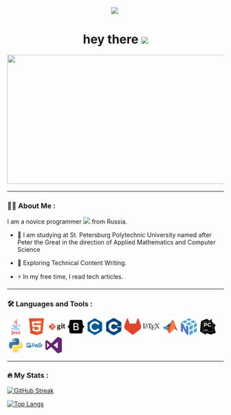 <!-- ### Hi there 👋 -->

<div id="header" align="center">
  <img src="https://media.giphy.com/media/QNFhOolVeCzPQ2Mx85/giphy.gif"/>
  
<!--   <div id="badges">
    <a href="your-linkedin-URL">
      <img src="https://img.shields.io/badge/LinkedIn-blue?style=for-the-badge&logo=linkedin&logoColor=white" alt="LinkedIn Badge"/>
    </a>
    <a href="your-youtube-URL">
      <img src="https://img.shields.io/badge/YouTube-red?style=for-the-badge&logo=youtube&logoColor=white" alt="Youtube Badge"/>
    </a>
    <a href="your-twitter-URL">
      <img src="https://img.shields.io/badge/Twitter-blue?style=for-the-badge&logo=twitter&logoColor=white" alt="Twitter Badge"/>
    </a>
  </div> -->
  
  <img src="https://komarev.com/ghpvc/?username=Timofey-Chibyshev&style=flat-square&color=blue" alt=""/>
  
  <h1>
    hey there
    <img src="https://media.giphy.com/media/hvRJCLFzcasrR4ia7z/giphy.gif" width="30px"/>
  </h1>
  
  <img src="https://media.giphy.com/media/SWoSkN6DxTszqIKEqv/giphy.gif" width="600" height="300"/>
</div>

---

### :man_technologist: About Me :

I am a novice programmer <img src="https://media.giphy.com/media/VbAFrrDVGAvZu/giphy-downsized-large.gif" width="50"/> from Russia.

- :gorilla: I am studying at St. Petersburg Polytechnic University named after Peter the Great in the direction of Applied Mathematics and Computer Science

- :seedling: Exploring Technical Content Writing.

- :zap: In my free time, I read tech articles.

---

### :hammer_and_wrench: Languages and Tools :

<div>
  <img src="https://github.com/devicons/devicon/blob/master/icons/java/java-original-wordmark.svg" title="Java" alt="Java" width="40" height="40"/>&nbsp;
<!--   <img src="https://github.com/devicons/devicon/blob/master/icons/react/react-original-wordmark.svg" title="React" alt="React" width="40" height="40"/>&nbsp; -->
<!--   <img src="https://github.com/devicons/devicon/blob/master/icons/spring/spring-original-wordmark.svg" title="Spring" alt="Spring" width="40" height="40"/>&nbsp; -->
<!--   <img src="https://github.com/devicons/devicon/blob/master/icons/materialui/materialui-original.svg" title="Material UI" alt="Material UI" width="40" height="40"/>&nbsp; -->
<!--   <img src="https://github.com/devicons/devicon/blob/master/icons/flutter/flutter-original.svg" title="Flutter" alt="Flutter" width="40" height="40"/>&nbsp; -->
<!--   <img src="https://github.com/devicons/devicon/blob/master/icons/redux/redux-original.svg" title="Redux" alt="Redux " width="40" height="40"/>&nbsp; -->
<!--   <img src="https://github.com/devicons/devicon/blob/master/icons/css3/css3-plain-wordmark.svg"  title="CSS3" alt="CSS" width="40" height="40"/>&nbsp; -->
  <img src="https://github.com/devicons/devicon/blob/master/icons/html5/html5-original.svg" title="HTML5" alt="HTML" width="40" height="40"/>&nbsp;
<!--   <img src="https://github.com/devicons/devicon/blob/master/icons/javascript/javascript-original.svg" title="JavaScript" alt="JavaScript" width="40" height="40"/>&nbsp; -->
<!--   <img src="https://github.com/devicons/devicon/blob/master/icons/firebase/firebase-plain-wordmark.svg" title="Firebase" alt="Firebase" width="40" height="40"/>&nbsp; -->
<!--   <img src="https://github.com/devicons/devicon/blob/master/icons/gatsby/gatsby-original.svg" title="Gatsby"  alt="Gatsby" width="40" height="40"/>&nbsp;
  <img src="https://github.com/devicons/devicon/blob/master/icons/mysql/mysql-original-wordmark.svg" title="MySQL"  alt="MySQL" width="40" height="40"/>&nbsp;
  <img src="https://github.com/devicons/devicon/blob/master/icons/nodejs/nodejs-original-wordmark.svg" title="NodeJS" alt="NodeJS" width="40" height="40"/>&nbsp;
  <img src="https://github.com/devicons/devicon/blob/master/icons/amazonwebservices/amazonwebservices-plain-wordmark.svg" title="AWS" alt="AWS" width="40" height="40"/>&nbsp; -->
  <img src="https://github.com/devicons/devicon/blob/master/icons/git/git-original-wordmark.svg" title="Git" **alt="Git" width="40" height="40"/>
  <img src="https://github.com/devicons/devicon/blob/master/icons/bootstrap/bootstrap-plain.svg" title="Bootstrap" alt="Bootstrap" width="40" height="40"/>
  <img src="https://github.com/devicons/devicon/blob/master/icons/c/c-plain.svg" title="C" alt="C" width="40" height="40"/>
  <img src="https://github.com/devicons/devicon/blob/master/icons/cplusplus/cplusplus-plain.svg" title="C++" alt="C++" width="40" height="40"/>
  <img src="https://github.com/devicons/devicon/blob/master/icons/gitlab/gitlab-plain.svg" title="GitLab" alt="GitLab" width="40" height="40"/>
<!--   <img src="https://github.com/devicons/devicon/blob/master/icons/java/java-plain.svg" title="Java" alt="Java" width="40" height="40"/> -->
  <img src="https://github.com/devicons/devicon/blob/master/icons/latex/latex-original.svg" title="LaTex" alt="LaTex" width="40" height="40"/>
  <img src="https://github.com/devicons/devicon/blob/master/icons/matlab/matlab-original.svg" title="MatLab" alt="MatLab" width="40" height="40"/>
  <img src="https://github.com/devicons/devicon/blob/master/icons/numpy/numpy-original.svg" title="NumPy" alt="NumPy" width="40" height="40"/>
  <img src="https://github.com/devicons/devicon/blob/master/icons/pycharm/pycharm-plain.svg" title="PyCharm" alt="PyCharm" width="40" height="40"/>
  <img src="https://github.com/devicons/devicon/blob/master/icons/python/python-original.svg" title="Python" alt="Python" width="40" height="40"/>
  <img src="https://github.com/devicons/devicon/blob/master/icons/trello/trello-plain-wordmark.svg" title="Trello" alt="Trello" width="40" height="40"/>
  <img src="https://github.com/devicons/devicon/blob/master/icons/visualstudio/visualstudio-plain.svg" title="VisualStudio" alt="VisualStudio" width="40" height="40"/> 
</div>

---

### :fire: My Stats :

[![GitHub Streak](http://github-readme-streak-stats.herokuapp.com?user=Timofey-Chibyshev&theme=dark&background=000000)](https://git.io/streak-stats)

<!-- [![GitHub Streak](http://github-readme-streak-stats.herokuapp.com?user=Timofey-Chibyshev)](https://git.io/streak-stats) -->

<!-- [![Top Langs](https://github-readme-stats.vercel.app/api/top-langs/?username=Timofey-Chibyshev&layout=compact&theme=github_dark)](https://github.com/anuraghazra/github-readme-stats) -->
<!-- ![Top Langs](https://github-readme-stats.vercel.app/api/top-langs/?username=Timofey-Chibyshev&hide=javascript,css,scss,html&theme=tokyonight) -->
[![Top Langs](https://github-readme-stats.vercel.app/api/top-langs/?username=Timofey-Chibyshev&layout=compact)](https://github.com/anuraghazra/github-readme-stats)


<!-- - :mailbox:How to reach me: [![Linkedin Badge](https://img.shields.io/badge/-kakbar-blue?style=flat&logo=Telegram&logoColor=white)](your-linkedin-url) -->




<!--
**Timofey-Chibyshev/Timofey-Chibyshev** is a ✨ _special_ ✨ repository because its `README.md` (this file) appears on your GitHub profile.

Here are some ideas to get you started:

- 🔭 I’m currently working on ...
- 🌱 I’m currently learning ...
- 👯 I’m looking to collaborate on ...
- 🤔 I’m looking for help with ...
- 💬 Ask me about ...
- 📫 How to reach me: ...
- 😄 Pronouns: ...
- ⚡ Fun fact: ...
-->
